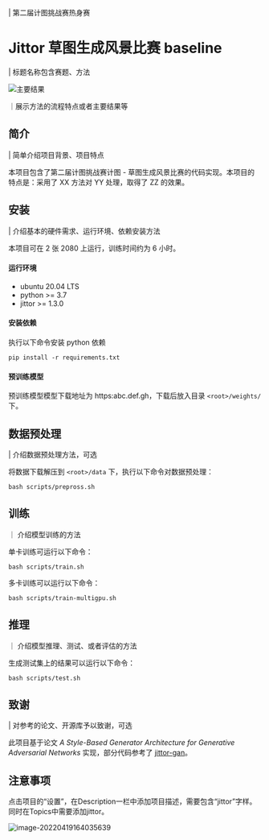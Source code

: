 | 第二届计图挑战赛热身赛

# Jittor 草图生成风景比赛 baseline
| 标题名称包含赛题、方法

![主要结果](https://s3.bmp.ovh/imgs/2022/04/19/440f015864695c92.png)

｜展示方法的流程特点或者主要结果等

## 简介
| 简单介绍项目背景、项目特点

本项目包含了第二届计图挑战赛计图 - 草图生成风景比赛的代码实现。本项目的特点是：采用了 XX 方法对 YY 处理，取得了 ZZ 的效果。

## 安装 
| 介绍基本的硬件需求、运行环境、依赖安装方法

本项目可在 2 张 2080 上运行，训练时间约为 6 小时。

#### 运行环境
- ubuntu 20.04 LTS
- python >= 3.7
- jittor >= 1.3.0

#### 安装依赖
执行以下命令安装 python 依赖
```
pip install -r requirements.txt
```

#### 预训练模型
预训练模型模型下载地址为 https:abc.def.gh，下载后放入目录 `<root>/weights/` 下。

## 数据预处理
| 介绍数据预处理方法，可选

将数据下载解压到 `<root>/data` 下，执行以下命令对数据预处理：
```
bash scripts/prepross.sh
```

## 训练
｜ 介绍模型训练的方法

单卡训练可运行以下命令：
```
bash scripts/train.sh
```

多卡训练可以运行以下命令：
```
bash scripts/train-multigpu.sh
```

## 推理
｜ 介绍模型推理、测试、或者评估的方法

生成测试集上的结果可以运行以下命令：

```
bash scripts/test.sh
```

## 致谢
| 对参考的论文、开源库予以致谢，可选

此项目基于论文 *A Style-Based Generator Architecture for Generative Adversarial Networks* 实现，部分代码参考了 [jittor-gan](https://github.com/Jittor/gan-jittor)。

## 注意事项

点击项目的“设置”，在Description一栏中添加项目描述，需要包含“jittor”字样。同时在Topics中需要添加jittor。

![image-20220419164035639](https://s3.bmp.ovh/imgs/2022/04/19/6a3aa627eab5f159.png)